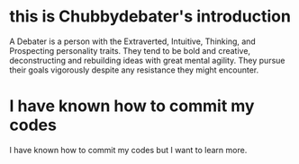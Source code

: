 # this is  Chubbydebater's introduction
A Debater is a person with the Extraverted, Intuitive, Thinking, and Prospecting personality traits. They tend to be bold and creative, deconstructing and rebuilding ideas with great mental agility. They pursue their goals vigorously despite any resistance they might encounter.
# I have known how to commit my codes
 I have known how to commit my codes but I want to learn more.
